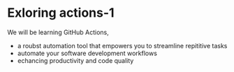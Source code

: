 # Exloring actions-1
We will be learning GitHub Actions,
- a roubst automation tool that empowers you to streamline repititive tasks
- automate your software development workflows
- echancing productivity and code quality
